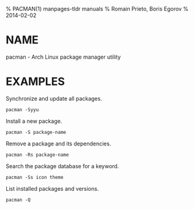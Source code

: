 % PACMAN(1) manpages-tldr manuals
% Romain Prieto, Boris Egorov
% 2014-02-02

# NAME

pacman - Arch Linux package manager utility

# EXAMPLES

Synchronize and update all packages.

    pacman -Syyu
 
Install a new package.

    pacman -S package-name

Remove a package and its dependencies.

    pacman -Rs package-name

Search the package database for a keyword.

    pacman -Ss icon theme

List installed packages and versions.

    pacman -Q
